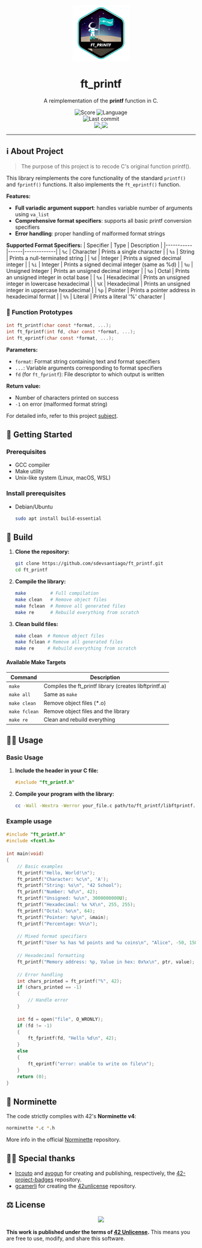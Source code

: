 <div align="center">

  <!-- Project badge -->
  <a href=".">
    <img src="assets/README/ft_printfe.png">
  </a>

  <!-- Project name -->
  <h1>ft_printf</h1>

  <!-- Short description -->
  <p>A reimplementation of the <strong>printf</strong> function in C.</p>

  <!-- Info badges -->
  <img src="https://img.shields.io/badge/Score-100%2F100-brightgreen?style=for-the-badge&labelColor=black" alt="Score">
  <img src="https://img.shields.io/badge/Language-C-blue?style=for-the-badge&labelColor=black" alt="Language">
  <br>
  <img src="https://img.shields.io/github/last-commit/sdevsantiago/ft_printf?display_timestamp=committer&style=for-the-badge&labelColor=black" alt="Last commit">
  <br>
  <a href=".github/workflows/norminette.yml">
    <img src="https://github.com/sdevsantiago/ft_printf/actions/workflows/norminette.yml/badge.svg">
  </a>
  <a href=".github/workflows/makefile.yml">
    <img src="https://github.com/sdevsantiago/ft_printf/actions/workflows/makefile.yml/badge.svg">
  </a>

</div>

---

## ℹ️ About Project

> The purpose of this project is to recode C's original function printf().

This library reimplements the core functionality of the standard `printf()` and `fprintf()` functions. It also implements the `ft_eprintf()` function.

**Features:**
- **Full variadic argument support**: handles variable number of arguments using `va_list`
- **Comprehensive format specifiers**: supports all basic printf conversion specifiers
- **Error handling**: proper handling of malformed format strings

**Supported Format Specifiers:**
| Specifier | Type | Description |
|-----------|------|-------------|
| `%c` | Character | Prints a single character |
| `%s` | String | Prints a null-terminated string |
| `%d` | Integer | Prints a signed decimal integer |
| `%i` | Integer | Prints a signed decimal integer (same as %d) |
| `%u` | Unsigned Integer | Prints an unsigned decimal integer |
| `%o` | Octal | Prints an unsigned integer in octal base |
| `%x` | Hexadecimal | Prints an unsigned integer in lowercase hexadecimal |
| `%X` | Hexadecimal | Prints an unsigned integer in uppercase hexadecimal |
| `%p` | Pointer | Prints a pointer address in hexadecimal format |
| `%%` | Literal | Prints a literal '%' character |

### 🔧 Function Prototypes

```c
int ft_printf(char const *format, ...);
int ft_fprintf(int fd, char const *format, ...);
int ft_eprintf(char const *format, ...);
```

**Parameters:**
- `format`: Format string containing text and format specifiers
- `...`: Variable arguments corresponding to format specifiers
- `fd` (for `ft_fprintf`): File descriptor to which output is written

**Return value:**
- Number of characters printed on success
- `-1` on error (malformed format string)

For detailed info, refer to this project [subject](docs/en.subject.pdf).

## 🚀 Getting Started

### Prerequisites

- GCC compiler
- Make utility
- Unix-like system (Linux, macOS, WSL)

### Install prerequisites

- Debian/Ubuntu

  ```bash
  sudo apt install build-essential
  ```

## 🔧 Build

1. **Clone the repository:**
    ```bash
    git clone https://github.com/sdevsantiago/ft_printf.git
    cd ft_printf
    ```

2. **Compile the library:**
    ```bash
    make         # Full compilation
    make clean   # Remove object files
    make fclean  # Remove all generated files
    make re      # Rebuild everything from scratch
    ```

3. **Clean build files:**
    ```bash
    make clean  # Remove object files
    make fclean # Remove all generated files
    make re     # Rebuild everything from scratch
    ```

#### Available Make Targets

| Command | Description |
|---------|-------------|
| `make` | Compiles the ft_printf library (creates libftprintf.a) |
| `make all` | Same as `make` |
| `make clean` | Remove object files (*.o) |
| `make fclean` | Remove object files and the library |
| `make re` | Clean and rebuild everything |

## 👨‍💻 Usage

### Basic Usage

1. **Include the header in your C file:**
    ```c
    #include "ft_printf.h"
    ```

2. **Compile your program with the library:**
   ```bash
   cc -Wall -Wextra -Werror your_file.c path/to/ft_printf/libftprintf.a -I path/to/ft_printf/ -o your_program
   ```

### Example usage

```c
#include "ft_printf.h"
#include <fcntl.h>

int main(void)
{
    // Basic examples
    ft_printf("Hello, World!\n");
    ft_printf("Character: %c\n", 'A');
    ft_printf("String: %s\n", "42 School");
    ft_printf("Number: %d\n", 42);
    ft_printf("Unsigned: %u\n", 3000000000U);
    ft_printf("Hexadecimal: %x %X\n", 255, 255);
    ft_printf("Octal: %o\n", 64);
    ft_printf("Pointer: %p\n", &main);
    ft_printf("Percentage: %%\n");

    // Mixed format specifiers
    ft_printf("User %s has %d points and %u coins\n", "Alice", -50, 1500);

    // Hexadecimal formatting
    ft_printf("Memory address: %p, Value in hex: 0x%x\n", ptr, value);

    // Error handling
    int chars_printed = ft_printf("%", 42);
    if (chars_printed == -1)
    {
        // Handle error
    }

    int fd = open("file", O_WRONLY);
    if (fd != -1)
    {
        ft_fprintf(fd, "Hello %d\n", 42);
    }
    else
    {
        ft_eprintf("error: unable to write on file\n");
    }
    return (0);
}
```

## 📏 Norminette

The code strictly complies with 42's **Norminette v4**:

```bash
norminette *.c *.h
```

More info in the official [Norminette](https://github.com/42school/norminette) repository.

## 🙇‍♂️ Special thanks

- [lrcouto](https://github.com/lrcouto) and [ayogun](https://github.com/ayogun) for creating and publishing, respectively, the [42-project-badges](https://github.com/ayogun/42-project-badges) repository.
- [gcamerli](https://github.com/gcamerli) for creating the [42unlicense](https://github.com/gcamerli/42unlicense) repository.

## ⚖️ License

<div align="center">

<a href="./LICENSE">
<img src="https://img.shields.io/badge/License-42_Unlicense-red?style=for-the-badge&labelColor=black">
</a>

</div>

**This work is published under the terms of [42 Unlicense](LICENSE).** This means you are free to use, modify, and share this software.
